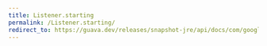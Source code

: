 ```yaml
---
title: Listener.starting
permalink: /Listener.starting/
redirect_to: https://guava.dev/releases/snapshot-jre/api/docs/com/google/common/util/concurrent/Service.Listener.html#starting--
---
```

